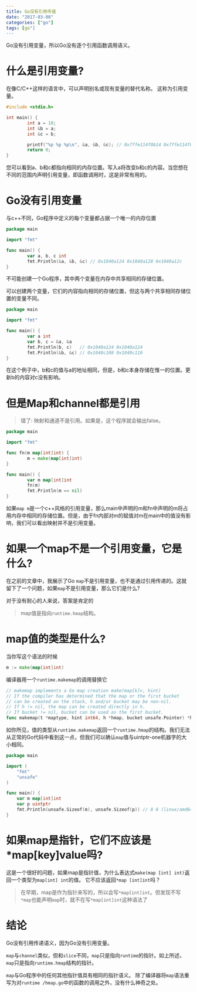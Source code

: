 ```yaml
---
title: Go没有引用传值
date: "2017-03-08"
categories: ["go"]
tags: [go"]
---
```


Go没有引用变量，所以Go没有逐个引用函数调用语义。

# 什么是引用变量?

在像C/C++这样的语言中，可以声明别名或现有变量的替代名称。 这称为引用变量。

```c
#include <stdio.h>

int main() {
        int a = 10;
        int &b = a;
        int &c = b;

        printf("%p %p %p\n", &a, &b, &c); // 0x7ffe114f0b14 0x7ffe114f0b14 0x7ffe114f0b14
        return 0;
}
```

您可以看到a、b和c都指向相同的内存位置。写入a将改变b和c的内容。当您想在不同的范围内声明引用变量，即函数调用时，这是非常有用的。

# Go没有引用变量

与c++不同，Go程序中定义的每个变量都占据一个唯一的内存位置

```go
package main

import "fmt"

func main() {
        var a, b, c int
        fmt.Println(&a, &b, &c) // 0x1040a124 0x1040a128 0x1040a12c
}
```

不可能创建一个Go程序，其中两个变量在内存中共享相同的存储位置。

可以创建两个变量，它们的内容指向相同的存储位置，但这与两个共享相同存储位置的变量不同。

```go
package main

import "fmt"

func main() {
        var a int
        var b, c = &a, &a
        fmt.Println(b, c)   // 0x1040a124 0x1040a124
        fmt.Println(&b, &c) // 0x1040c108 0x1040c110
}
```

在这个例子中，b和c的值与a的地址相同，但是，b和c本身存储在惟一的位置。更新b的内容对c没有影响。

# 但是Map和channel都是引用

> 错了: 映射和通道不是引用。如果是，这个程序就会输出false。

```go
package main

import "fmt"

func fn(m map[int]int) {
        m = make(map[int]int)
}

func main() {
        var m map[int]int
        fn(m)
        fmt.Println(m == nil)
}
```

如果`map m`是一个c++风格的引用变量，那么main中声明的m和fn中声明的m将占用内存中相同的存储位置。但是，由于fn内部对m的赋值对m在main中的值没有影响，我们可以看出映射并不是引用变量。

# 如果一个map不是一个引用变量，它是什么?

在之前的文章中，我展示了Go `map`不是引用变量，也不是通过引用传递的。这就留下了一个问题，如果`map`不是引用变量，那么它们是什么?

对于没有耐心的人来说，答案是肯定的

> map值是指向`runtime.hmap`结构。

# map值的类型是什么?

当你写这个语法的时候

```go
m := make(map[int]int)
```

编译器用一个`runtime.makemap`的调用替换它

```go
// makemap implements a Go map creation make(map[k]v, hint)
// If the compiler has determined that the map or the first bucket
// can be created on the stack, h and/or bucket may be non-nil.
// If h != nil, the map can be created directly in h.
// If bucket != nil, bucket can be used as the first bucket.
func makemap(t *maptype, hint int64, h *hmap, bucket unsafe.Pointer) *hmap
```

如你所见，值的类型从`runtime.makemap`返回一个`runtime.hmap`的结构。我们无法从正常的Go代码中看到这一点，但我们可以确认`map`值与uintptr-one机器字的大小相同。

```go
package main

import (
	"fmt"
	"unsafe"
)

func main() {
	var m map[int]int
	var p uintptr
	fmt.Println(unsafe.Sizeof(m), unsafe.Sizeof(p)) // 8 8 (linux/amd64)
}
```

# 如果map是指针，它们不应该是*map[key]value吗?

这是一个很好的问题，如果map是指针值，为什么表达式`make(map [int] int)`返回一个类型为`map[int] int`的值。 它不应该返回`*map [int]int`吗？

> 在早期，map是作为指针来写的，所以会写`*map[int]int`。但发现不写`*map`也能声明`map`时，就不在写`*map[int]int`这种语法了

#  结论

Go没有引用传递语义，因为Go没有引用变量。

`map`与`channel`类似，但和`slice`不同，`map`只是指向`runtime`的指针。如上所述，`map`只是指向`runtime.hmap`结构的指针。

`map`与Go程序中的任何其他指针值具有相同的指针语义。 除了编译器将`map`语法重写为对`runtime /hmap.go`中的函数的调用之外，没有什么神奇之处。